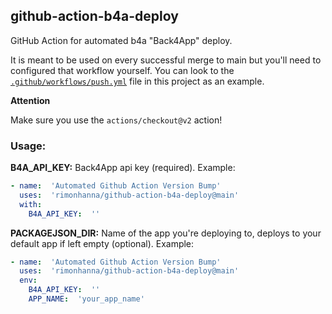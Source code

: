 ## github-action-b4a-deploy

GitHub Action for automated b4a "Back4App" deploy.

It is meant to be used on every successful merge to main but 
you'll need to configured that workflow yourself. You can look to the
[`.github/workflows/push.yml`](./.github/workflows/push.yml) file in this project as an example.

**Attention**

Make sure you use the `actions/checkout@v2` action!

### Usage:
**B4A_API_KEY:** Back4App api key  (required). Example:
```yaml
- name:  'Automated Github Action Version Bump'
  uses:  'rimonhanna/github-action-b4a-deploy@main'
  with:
    B4A_API_KEY:  ''
```
**PACKAGEJSON_DIR:** Name of the app you're deploying to, deploys to your default app if left empty (optional). Example:
```yaml
- name:  'Automated Github Action Version Bump'
  uses:  'rimonhanna/github-action-b4a-deploy@main'
  env:
    B4A_API_KEY:  ''
    APP_NAME:  'your_app_name'
```
